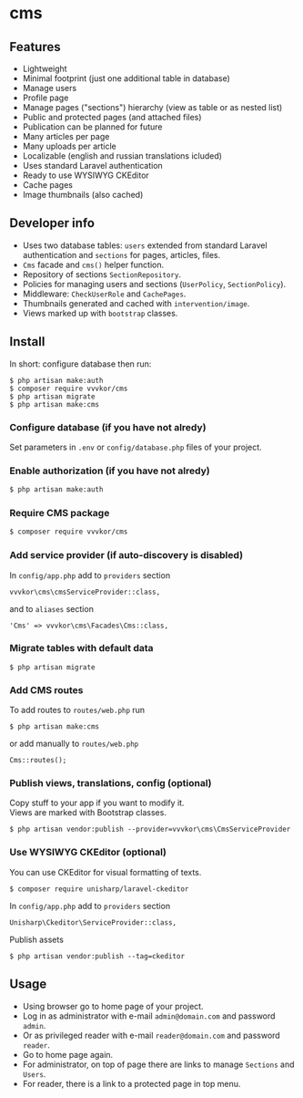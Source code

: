 # cms

## Features

* Lightweight
* Minimal footprint (just one additional table in database)
* Manage users
* Profile page
* Manage pages ("sections") hierarchy (view as table or as nested list)
* Public and protected pages (and attached files)
* Publication can be planned for future
* Many articles per page
* Many uploads per article
* Localizable (english and russian translations icluded)
* Uses standard Laravel authentication
* Ready to use WYSIWYG CKEditor
* Cache pages
* Image thumbnails (also cached)

## Developer info

* Uses two database tables: `users` extended from standard Laravel authentication and `sections` for pages, articles, files.
* `Cms` facade and `cms()` helper function.
* Repository of sections `SectionRepository`.
* Policies for managing users and sections (`UserPolicy`, `SectionPolicy`).
* Middleware: `CheckUserRole` and `CachePages`.
* Thumbnails generated and cached with `intervention/image`.
* Views marked up with `bootstrap` classes.

## Install

In short: configure database then run:
```
$ php artisan make:auth
$ composer require vvvkor/cms
$ php artisan migrate
$ php artisan make:cms
```

### Configure database (if you have not alredy)

Set parameters in `.env` or `config/database.php` files of your project.

### Enable authorization (if you have not alredy)

``` bash
$ php artisan make:auth
``` 

### Require CMS package

``` bash
$ composer require vvvkor/cms
``` 

### Add service provider (if auto-discovery is disabled)

In `config/app.php` add to `providers` section
```
vvvkor\cms\cmsServiceProvider::class,
```
and to `aliases` section
```
'Cms' => vvvkor\cms\Facades\Cms::class,
```

### Migrate tables with default data

```
$ php artisan migrate
```

### Add CMS routes

To add routes to `routes/web.php` run

```
$ php artisan make:cms
```

or add manually to `routes/web.php`

```
Cms::routes();
```

### Publish views, translations, config (optional)

Copy stuff to your app if you want to modify it.  
Views are marked with Bootstrap classes.

```
$ php artisan vendor:publish --provider=vvvkor\cms\CmsServiceProvider
```

### Use WYSIWYG CKEditor (optional)

You can use CKEditor for visual formatting of texts.
```
$ composer require unisharp/laravel-ckeditor
```

In `config/app.php` add to `providers` section
```
Unisharp\Ckeditor\ServiceProvider::class,
```
Publish assets
```
$ php artisan vendor:publish --tag=ckeditor
```

## Usage

* Using browser go to home page of your project.
* Log in as administrator with e-mail `admin@domain.com` and password `admin`.
* Or as privileged reader with e-mail `reader@domain.com` and password `reader`.
* Go to home page again.
* For administrator, on top of page there are links to manage `Sections` and `Users`.
* For reader, there is a link to a protected page in top menu.